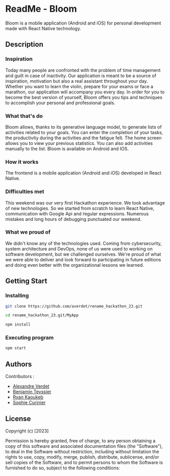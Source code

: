 # ReadMe - Bloom
Bloom is a mobile application (Android and iOS) for personal development made with React Native technology.

## Description
### Inspiration
Today many people are confronted with the problem of time management and guilt in case of inactivity. Our application is meant to be a source of inspiration, motivation but also a real assistant throughout your day. Whether you want to learn the violin, prepare for your exams or face a marathon, our application will accompany you every day. In order for you to become the best version of yourself, Bloom offers you tips and techniques to accomplish your personal and professional goals.

### What that's do
Bloom allows, thanks to its generative language model, to generate lists of activities related to your goals. You can enter the completion of your tasks, the productivity during the activities and the fatigue felt. The home screen allows you to view your previous statistics. You can also add activities manually to the list. Bloom is available on Android and IOS.

### How it works
The frontend is a mobile application (Android and iOS) developed in React Native.

### Difficulties met
This weekend was our very first Hackathon experience. We took advantage of new technologies. So we started from scratch to learn React Native, communication with Google Api and ŕegular expressions. Numerous mistakes and long hours of debugging punctuated our weekend.

### What we proud of
We didn't know any of the technologies used. Coming from cybersecurity, system architecture and DevOps, none of us were used to working on software development, but we challenged ourselves. We're proud of what we were able to deliver and look forward to participating in future editions and doing even better with the organizational lessons we learned.

## Getting Start

### Installing
```bash
git clone https://github.com/averdet/rename_hackathon_23.git

cd rename_hackathon_23.git/MyApp

npm install
```
### Executing program

```bash
npm start
```

## Authors
Contributors :
- [Alexandre Verdet](https://github.com/averdet)
- [Benjamin Teyssier](https://github.com/benjaminteyssier)
- [Ryan Kaoukeb](https://github.com/RyanKaoukeb)
- [Sophie Curinier](https://github.com/SophieCurinier)

## License
Copyright (c) [2023]

Permission is hereby granted, free of charge, to any person obtaining a copy of this software and associated documentation files (the "Software"), to deal in the Software without restriction, including without limitation the rights to use, copy, modify, merge, publish, distribute, sublicense, and/or sell copies of the Software, and to permit persons to whom the Software is furnished to do so, subject to the following conditions:
